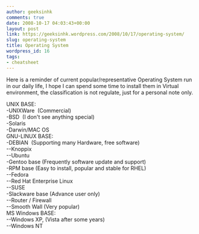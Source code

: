 ```yaml
---
author: geeksinhk
comments: true
date: 2008-10-17 04:03:43+00:00
layout: post
link: https://geeksinhk.wordpress.com/2008/10/17/operating-system/
slug: operating-system
title: Operating System
wordpress_id: 16
tags:
- cheatsheet
---
```


Here is a reminder of current popular/representative Operating System run in our daily life, I hope I can spend some time to install them in Virtual environment, the classification is not regulate, just for a personal note only.

UNIX BASE:  
-UNIXWare  (Commercial)  
-BSD  (I don't see anything special)  
-Solaris  
-Darwin/MAC OS  
GNU-LINUX BASE:  
-DEBIAN  (Supporting many Hardware, free software)  
--Knoppix  
--Ubuntu  
-Gentoo base (Frequently software update and support)  
-RPM base (Easy to install, popular and stable for RHEL)  
--Fedora  
--Red Hat Enterprise Linux  
--SUSE  
-Slackware base (Advance user only)  
--Router / Firewall  
--Smooth Wall (Very popular)  
MS Windows BASE:  
--Windows XP, (Vista after some years)  
--Windows NT
